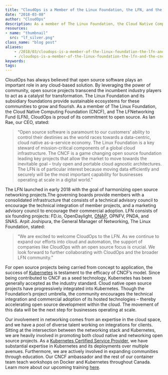 ```yaml
---
title: "CloudOps is a Member of the Linux Foundation, the LFN, and the CNCF"
date: "2018-03-08"
author: "CloudOps"
description: As a member of The Linux Foundation, the Cloud Native Computing Foundation (CNCF), and The LFNetworking Fund (LFN), CloudOps is proud of its commitment to open source.
resources:
- name: "thumbnail"
  src: "lf_silver.png"
class_name: "blog post"
aliases:
    - /2018/03/cloudops-is-a-member-of-the-linux-foundation-the-lfn-and-the-cncf/
    - /cloudops-is-a-member-of-the-linux-foundation-the-lfn-and-the-cncf/
keywords:
tags:
---
```


<p>CloudOps has always believed that open source software plays an important role in any cloud-based solution. By leveraging the power of community, open source projects transcend the incumbent industry players to act as a catalyst for transformation. The Linux Foundation and its subsidiary foundations provide sustainable ecosystems for these communities to grow and flourish. As a member of The Linux Foundation, the Cloud Native Computing Foundation (CNCF), and The LFNetworking Fund (LFN), CloudOps is proud of its commitment to open source. As Ian Rae, our CEO, stated:</p>

<blockquote><p>“Open source software is paramount to our customers’ ability to control their destinies as the world races towards a data-centric, cloud native as-a-service economy. The Linux Foundation is a key steward of mission-critical components of a global cloud infrastructure. The CNCF is a game changing open source foundation leading key projects that allow the market to move towards the inevitable goal – truly open and portable cloud agnostic architectures. The LFN is of particular interest because moving data efficiently and securely will be the most important capability for businesses operating at scale in a digital world.”</p></blockquote>

<p>The LFN launched in early 2018 with the goal of harmonizing open source networking projects.The governing boards provide members with a consolidated infrastructure that consists of a technical advisory council to encourage the technical integration of member projects, and a marketing advisory council to encourage their commercial adoption. LFN consists of six founding projects: FD.io, OpenDaylight, <a href="https://www.cloudops.com/2018/01/containerizing-onap-for-efficiency-why-bell-created-oom-using-kubernetes/" target="_blank">ONAP</a>, OPNFV, PNDA, and SNAS. Arpit Joshipura, the General Manager of Networking, The Linux Foundation, stated:</p>

<blockquote><p>“We are excited to welcome CloudOps to the LFN. As we continue to expand our efforts into cloud and automation, the support of companies like CloudOps with an open source focus is crucial. We look forward to further collaborating with CloudOps and the broader LFN community.”</p></blockquote>

<p>For open source projects being carried from concept to application, the success of <a href="https://www.cloudops.com/2018/01/lost-at-sea-navigating-the-complexities-of-kubernetes/" target="_blank">Kubernetes</a> is testament to the efficacy of CNCF’s model. Since being contributed to CNCF as a seed technology, Kubernetes has been generally accepted as the industry standard. Cloud native open source projects have progressively integrated into Kubernetes. Though the Foundation’s project umbrella, the community encourages the technical integration and commercial adoption of its hosted technologies – thereby accelerating open source development within the cloud. The movement of this data will be the next step for businesses operating at scale.</p>

<p>Our involvement in networking comes from an expertise in the cloud space, and we have a pool of diverse talent working on integrations for clients. Sitting at the intersection between the networking stack and Kubernetes, we are heavily involved in promoting both cloud native and networking open source projects. As a <a href="https://www.cloudops.com/2018/01/cloudops-is-a-kubernetes-certified-service-provider/" target="_blank">Kubernetes Certified Service Provider</a>, we have substantial expertise in Kubernetes and its deployments over multiple avenues. Furthermore, we are actively involved in expanding communities through education. Our CNCF ambassador and the rest of our container team teach workshops on Docker and Kubernetes throughout Canada. Learn more about our upcoming training <a href="https://www.cloudops.com/workshop-calendar/" target="_blank">here</a>.</p>